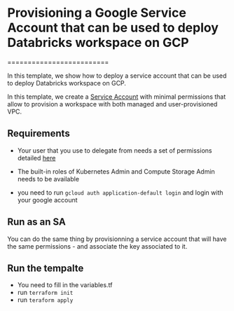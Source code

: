 # Provisioning a Google Service Account that can be used to deploy Databricks workspace on GCP
=========================

In this template, we show how to deploy a service account that can be used to deploy Databricks workspace on GCP.

In this template, we create a [Service Account](https://cloud.google.com/iam/docs/service-account-overview) with minimal permissions that allow to provision a workspace with both managed and user-provisioned VPC.


## Requirements

- Your user that you use to delegate from needs a set of permissions detailed [here](https://docs.gcp.databricks.com/administration-guide/cloud-configurations/gcp/permissions.html#required-user-permissions-or-service-account-permissions-to-create-a-workspace)

- The built-in roles of Kubernetes Admin and Compute Storage Admin needs to be available

- you need to run `gcloud auth application-default login` and login with your google account

## Run as an SA 

You can do the same thing by provisionning a service account that will have the same permissions - and associate the key associated to it.


## Run the tempalte

- You need to fill in the variables.tf 
- run `terraform init`
- run `teraform apply`